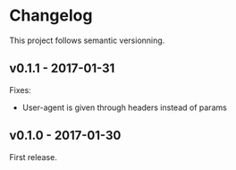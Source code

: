 Changelog
=========

This project follows semantic versionning.

v0.1.1 - 2017-01-31
-------------------

Fixes:
- User-agent is given through headers instead of params

v0.1.0 - 2017-01-30
-------------------

First release.
